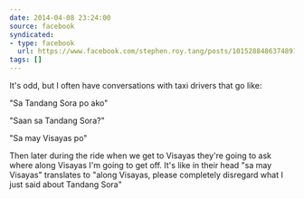 ```yaml
---
date: 2014-04-08 23:24:00
source: facebook
syndicated:
- type: facebook
  url: https://www.facebook.com/stephen.roy.tang/posts/10152884863748912
tags: []
---
```


It's odd, but I often have conversations with taxi drivers that go like:  

"Sa Tandang Sora po ako" 

"Saan sa Tandang Sora?" 

"Sa may Visayas po"  

Then later during the ride when we get to Visayas they're going to ask where along Visayas I'm going to get off. It's like in their head "sa may Visayas" translates to "along Visayas, please completely disregard what I just said about Tandang Sora"